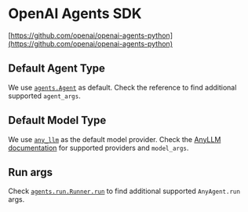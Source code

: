 # OpenAI Agents SDK

[https://github.com/openai/openai-agents-python](https://github.com/openai/openai-agents-python)

## Default Agent Type

We use [`agents.Agent`](ttps://openai.github.io/openai-agents-python/ref/agent/#agents.agent.Agent) as default.
Check the reference to find additional supported `agent_args`.

## Default Model Type

We use [`any_llm`](https://mozilla-ai.github.io/any-llm/) as the default model provider.
Check the [AnyLLM documentation](https://mozilla-ai.github.io/any-llm/) for supported providers and `model_args`.

## Run args

Check [`agents.run.Runner.run`](https://openai.github.io/openai-agents-python/ref/run/#agents.run.Runner.run) to find additional supported `AnyAgent.run` args.
